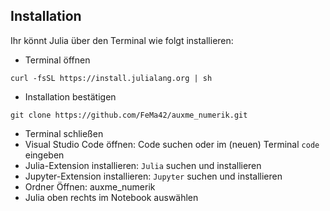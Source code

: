 ## Installation

Ihr könnt Julia über den Terminal wie folgt installieren: 
- Terminal öffnen 
```
curl -fsSL https://install.julialang.org | sh
```
- Installation bestätigen 

```
git clone https://github.com/FeMa42/auxme_numerik.git
```

- Terminal schließen 
- Visual Studio Code öffnen: Code suchen oder im (neuen) Terminal `code` eingeben
- Julia-Extension installieren: `Julia` suchen und installieren
- Jupyter-Extension installieren: `Jupyter` suchen und installieren
- Ordner Öffnen: auxme_numerik
- Julia oben rechts im Notebook auswählen 

